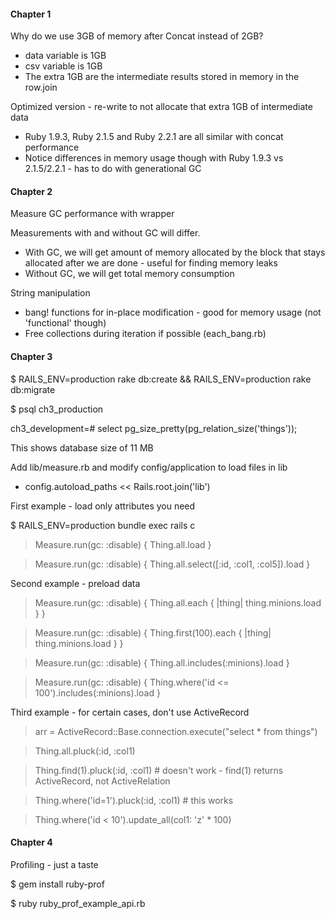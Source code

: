 #### Chapter 1

Why do we use 3GB of memory after Concat instead of 2GB?

* data variable is 1GB
* csv variable is 1GB
* The extra 1GB are the intermediate results stored in memory in the row.join

Optimized version - re-write to not allocate that extra 1GB of intermediate data

* Ruby 1.9.3, Ruby 2.1.5 and Ruby 2.2.1 are all similar with concat performance
* Notice differences in memory usage though with Ruby 1.9.3 vs 2.1.5/2.2.1 - has to do with generational GC

#### Chapter 2

Measure GC performance with wrapper

Measurements with and without GC will differ.

* With GC, we will get amount of memory allocated by the block that stays allocated after we are done - useful for finding memory leaks
* Without GC, we will get total memory consumption

String manipulation

* bang! functions for in-place modification - good for memory usage (not 'functional' though)
* Free collections during iteration if possible (each_bang.rb)

#### Chapter 3

$ RAILS_ENV=production rake db:create && RAILS_ENV=production rake db:migrate

$ psql ch3_production

ch3_development=# select pg_size_pretty(pg_relation_size('things'));

This shows database size of 11 MB

Add lib/measure.rb and modify config/application to load files in lib

* config.autoload_paths << Rails.root.join('lib')

First example - load only attributes you need

$ RAILS_ENV=production bundle exec rails c

> Measure.run(gc: :disable) { Thing.all.load }

> Measure.run(gc: :disable) { Thing.all.select([:id, :col1, :col5]).load }

Second example - preload data

> Measure.run(gc: :disable) { Thing.all.each { |thing| thing.minions.load } }

> Measure.run(gc: :disable) { Thing.first(100).each { |thing| thing.minions.load } }

> Measure.run(gc: :disable) { Thing.all.includes(:minions).load }

> Measure.run(gc: :disable) { Thing.where('id <= 100').includes(:minions).load }

Third example - for certain cases, don't use ActiveRecord

> arr = ActiveRecord::Base.connection.execute("select * from things")

> Thing.all.pluck(:id, :col1)

> Thing.find(1).pluck(:id, :col1) # doesn't work - find(1) returns ActiveRecord, not ActiveRelation

> Thing.where('id=1').pluck(:id, :col1) # this works

> Thing.where('id < 10').update_all(col1: 'z' * 100)

#### Chapter 4

Profiling - just a taste

$ gem install ruby-prof

$ ruby ruby_prof_example_api.rb